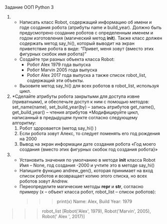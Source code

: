 Задание
ООП Python 3
1.  * Написать класс Robot, содержащий информацию об имени и годе создания робота (атрибуты name и build_year). Должно быть предусмотрено создание роботов с определенным именем и  годом изготовления (магический метод __init__). Также класс должен содержать метод say_hi(), который выводит на экран приветствие робота в виде:
“Привет, меня зовут {вместо этих фигурных скобок имя робота}”
    * Создайте три разных объекта класса Robot:
       -	Робот Alex 1979 года выпуска
       -	Робот Marvin 2005 года выпуска
       -	Робот Alex 2017 года выпуска
  	а также список robot_list, содержащий эти объекты.
    * Вызовите метод say_hi() для всех роботов в robot_list, используя цикл.
2.	*Сделайте атрибуты робота закрытыми для доступа извне (приватными), и обеспечьте доступ к ним с помощью методов:      set_name(name), set_build_year(by) – запись атрибутов
get_name(), get_build_year() – чтения атрибутов
   *Модифицируйте цикл, написанный в предыдущем пункте согласно следующему алгоритму:
      1.	Робот здоровается (метод say_hi() )
      2.	Если робота зовут Алекс, то следует поменять его год рождения на 2000
      3.	Вывод на экран информации дате создания робота
  «Год моего создания {вместо этих фигурных скобок год создания робота}»
3. * Установить значения по умолчанию в методе __init__ класса Robot
Имя – None, год создания -2000 и учтите это в методе say_hi()
   * Напишите функцию andrew_gen(), которая принимает на вход список роботов и возвращает копию этого списка, но всех роботов зовут Andrew. 
   * Переопределите магические методы __repr__ и __str__, согласно примеру (x – объект класса робот, robot_list – список роботов):
 		>>> print(x)
Name: Alex, Build Year: 1979
>>> robot_list
[Robot('Alex', 1979), Robot('Marvin', 2005), Robot(' Alex ', 2017)]

